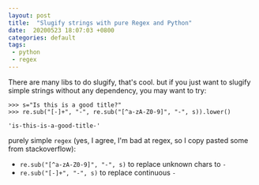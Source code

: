 ```yaml
---
layout: post
title:  "Slugify strings with pure Regex and Python"
date:  20200523 18:07:03 +0800
categories: default 
tags:
 - python
 - regex
---
```


There are many libs to do slugify, that's cool. but if you just want to slugify simple strings without any dependency, you may want to try:

```
>>> s="Is this is a good title?"
>>> re.sub("[-]+", "-", re.sub("[^a-zA-Z0-9]", "-", s)).lower()

'is-this-is-a-good-title-'
```

purely simple `regex` (yes, I agree, I'm bad at regex, so I copy pasted some from stackoverflow): 

 - `re.sub("[^a-zA-Z0-9]", "-", s)` to replace unknown chars to `-`
 - `re.sub("[-]+", "-", s)` to replace continuous `-`

